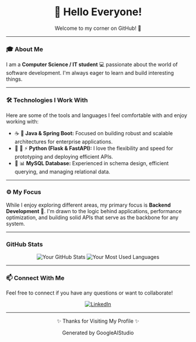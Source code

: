 <div align="center">
  <h1>👋 Hello Everyone!</h1>
  <p>Welcome to my corner on GitHub! 🚀</p>
</div>

---

### 🎓 About Me

I am a **Computer Science / IT student** 💻 passionate about the world of software development. I'm always eager to learn and build interesting things.

---

### 🛠️ Technologies I Work With

Here are some of the tools and languages I feel comfortable with and enjoy working with:

*   ☕ 🌱 **Java & Spring Boot:** Focused on building robust and scalable architectures for enterprise applications.
*   🐍 🍾 ⚡ **Python (Flask & FastAPI):** I love the flexibility and speed for prototyping and deploying efficient APIs.
*   🐬 📊 **MySQL Database:** Experienced in schema design, efficient querying, and managing relational data.

---

### ⚙️ My Focus

While I enjoy exploring different areas, my primary focus is **Backend Development** 🚧. I'm drawn to the logic behind applications, performance optimization, and building solid APIs that serve as the backbone for any system.

---

### GitHub Stats

<p align="center">
  <img src="https://github-readme-stats.vercel.app/api?username=YOUR_GITHUB_USERNAME&show_icons=true&theme=radical&hide_border=true" alt="Your GitHub Stats" />
  <img src="https://github-readme-stats.vercel.app/api/top-langs/?username=YOUR_GITHUB_USERNAME&layout=compact&theme=radical&hide_border=true" alt="Your Most Used Languages" />
</p>

---

### 📫 Connect With Me

Feel free to connect if you have any questions or want to collaborate!

<p align="center">
  <a href="https://www.linkedin.com/in/YOUR_LINKEDIN_PROFILE/" target="_blank">
    <img src="https://img.shields.io/badge/LinkedIn-0077B5?style=for-the-badge&logo=linkedin&logoColor=white" alt="LinkedIn">
  </a>
  <!-- You can add other social media links if you want, e.g., Twitter -->
  <!-- <a href="https://twitter.com/YOUR_TWITTER_HANDLE" target="_blank">
    <img src="https://img.shields.io/badge/Twitter-1DA1F2?style=for-the-badge&logo=twitter&logoColor=white" alt="Twitter">
  </a> -->
  <!-- Or simply your email -->
  <!-- <a href="mailto:YOUR_EMAIL@example.com">
    <img src="https://img.shields.io/badge/Email-D14836?style=for-the-badge&logo=gmail&logoColor=white" alt="Email">
  </a> -->
</p>

---

<div align="center">
  <p>✨ Thanks for Visiting My Profile ✨</p>
  <p size=10 >Generated by GoogleAIStudio</p>
</div>

<!---
PacchaDavid/PacchaDavid is a ✨ special ✨ repository because its `README.md` (this file) appears on your GitHub profile.
You can click the Preview link to take a look at your changes.
--->
